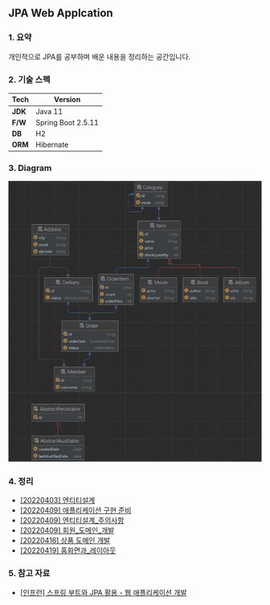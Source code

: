 ## JPA Web Applcation 

### 1. 요약

개인적으로 JPA를 공부하며 배운 내용을 정리하는 공간입니다.

### 2. 기술 스펙

| Tech    | Version           |
|---------|-------------------|
| **JDK** | Java 11           |
| **F/W** | Spring Boot 2.5.11 |
| **DB**  | H2                |
| **ORM** | Hibernate         |

### 3. Diagram

![diagram](./images/diagram.PNG)

### 4. 정리

- [[20220403] 엔티티설계](./document/20220403/엔티티설계/README.md)
- [[20220409] 애플리케이션 구현 준비](./document/20220409/애플리케이션_구현준비/README.md)
- [[20220409] 엔티티설계_주의사항](./document/20220409/엔티티설계_주의사항/README.md)
- [[20220409] 회원_도메인_개발](./document/20220409/회원_도메인_개발/README.md)
- [[20220416] 상품 도메인 개발](./document/20220416/상품_도메인_개발/README.md)
- [[20220419] 홈화면과_레이아웃](./document/20220419/홈화면과_레이아웃/README.md)

### 5. 참고 자료

- [[인프런] 스프링 부트와 JPA 활용 - 웹 애플리케이션 개발](https://www.inflearn.com/course/%EC%8A%A4%ED%94%84%EB%A7%81%EB%B6%80%ED%8A%B8-JPA-%ED%99%9C%EC%9A%A9-1/dashboard)
